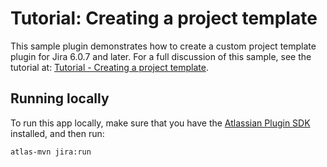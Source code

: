 # Tutorial: Creating a project template

This sample plugin demonstrates how to create a custom project template plugin 
for Jira 6.0.7 and later. For a full discussion of this sample, see the tutorial at: 
[Tutorial - Creating a project template][1].

## Running locally

To run this app locally, make sure that you have the [Atlassian Plugin SDK][2] installed, and then run:

    atlas-mvn jira:run

 [1]: https://developer.atlassian.com/jiradev/jira-platform/guides/projects/tutorial-creating-a-project-template
 [2]: https://developer.atlassian.com/docs/getting-started/set-up-the-atlassian-plugin-sdk-and-build-a-project
